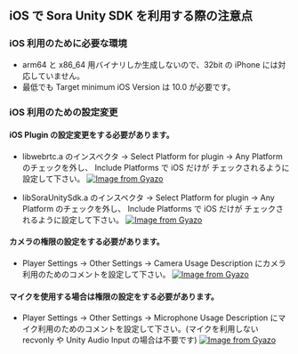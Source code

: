 ## iOS で Sora Unity SDK を利用する際の注意点

### iOS 利用のために必要な環境

- arm64 と x86_64 用バイナリしか生成しないので、32bit の iPhone には対応していません。
- 最低でも Target minimum iOS Version は 10.0 が必要です。

### iOS 利用のための設定変更

#### iOS Plugin の設定変更をする必要があります。

- libwebrtc.a のインスペクタ -> Select Platform for plugin -> Any Platform のチェックを外し、 Include Platforms で iOS だけが チェックされるように設定して下さい。
  [![Image from Gyazo](https://i.gyazo.com/e34f2d8c153e6962a3608baece18ee6c.png)](https://gyazo.com/e34f2d8c153e6962a3608baece18ee6c)

- libSoraUnitySdk.a のインスペクタ -> Select Platform for plugin -> Any Platform のチェックを外し、 Include Platforms で iOS だけが チェックされるように設定して下さい。
  [![Image from Gyazo](https://i.gyazo.com/1a7aba91aeed5bae303708d3d5d90ff0.png)](https://gyazo.com/1a7aba91aeed5bae303708d3d5d90ff0)

#### カメラの権限の設定をする必要があります。

- Player Settings -> Other Settings -> Camera Usage Description にカメラ利用のためのコメントを設定して下さい。
  [![Image from Gyazo](https://i.gyazo.com/e3e14212339c0cfc395a1bde53ee3593.png)](https://gyazo.com/e3e14212339c0cfc395a1bde53ee3593)

#### マイクを使用する場合は権限の設定をする必要があります。

- Player Settings -> Other Settings -> Microphone Usage Description にマイク利用のためのコメントを設定して下さい。(マイクを利用しない recvonly や Unity Audio Input の場合は不要です)
  [![Image from Gyazo](https://i.gyazo.com/7ef3d9f05e0582740252101463ff7465.png)](https://gyazo.com/7ef3d9f05e0582740252101463ff7465)
